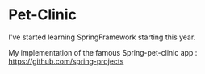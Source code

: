 # Pet-Clinic
I've started learning SpringFramework starting this year.


My implementation of the famous Spring-pet-clinic app : https://github.com/spring-projects
